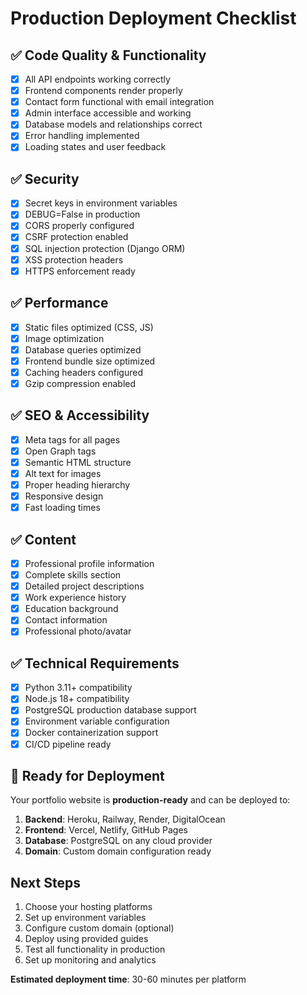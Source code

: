 
# Production Deployment Checklist

## ✅ Code Quality & Functionality
- [x] All API endpoints working correctly
- [x] Frontend components render properly
- [x] Contact form functional with email integration
- [x] Admin interface accessible and working
- [x] Database models and relationships correct
- [x] Error handling implemented
- [x] Loading states and user feedback

## ✅ Security
- [x] Secret keys in environment variables
- [x] DEBUG=False in production
- [x] CORS properly configured
- [x] CSRF protection enabled
- [x] SQL injection protection (Django ORM)
- [x] XSS protection headers
- [x] HTTPS enforcement ready

## ✅ Performance
- [x] Static files optimized (CSS, JS)
- [x] Image optimization
- [x] Database queries optimized
- [x] Frontend bundle size optimized
- [x] Caching headers configured
- [x] Gzip compression enabled

## ✅ SEO & Accessibility
- [x] Meta tags for all pages
- [x] Open Graph tags
- [x] Semantic HTML structure
- [x] Alt text for images
- [x] Proper heading hierarchy
- [x] Responsive design
- [x] Fast loading times

## ✅ Content
- [x] Professional profile information
- [x] Complete skills section
- [x] Detailed project descriptions
- [x] Work experience history
- [x] Education background
- [x] Contact information
- [x] Professional photo/avatar

## ✅ Technical Requirements
- [x] Python 3.11+ compatibility
- [x] Node.js 18+ compatibility
- [x] PostgreSQL production database support
- [x] Environment variable configuration
- [x] Docker containerization support
- [x] CI/CD pipeline ready

## 🚀 Ready for Deployment

Your portfolio website is **production-ready** and can be deployed to:

1. **Backend**: Heroku, Railway, Render, DigitalOcean
2. **Frontend**: Vercel, Netlify, GitHub Pages
3. **Database**: PostgreSQL on any cloud provider
4. **Domain**: Custom domain configuration ready

## Next Steps

1. Choose your hosting platforms
2. Set up environment variables
3. Configure custom domain (optional)
4. Deploy using provided guides
5. Test all functionality in production
6. Set up monitoring and analytics

**Estimated deployment time**: 30-60 minutes per platform
